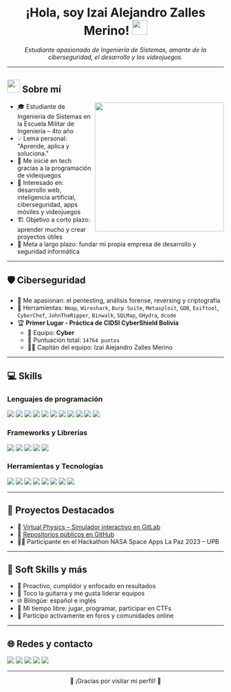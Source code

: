 <h1 align="center"><b>¡Hola, soy Izai Alejandro Zalles Merino! </b><img src="https://media.giphy.com/media/hvRJCLFzcasrR4ia7z/giphy.gif" width="35"></h1>

<p align="center">
  <i>Estudiante apasionado de Ingeniería de Sistemas, amante de la ciberseguridad, el desarrollo y los videojuegos.</i>
</p>

---

## <img src="https://github.com/7oSkaaa/7oSkaaa/blob/main/Images/about_me.gif?raw=true" width="30px"> Sobre mí
<picture> <img align="right" src="https://media.giphy.com/media/SWoSkN6DxTszqIKEqv/giphy.gif" width="300px"> </picture>

- 🎓 Estudiante de Ingeniería de Sistemas en la Escuela Militar de Ingeniería – 4to año
- 💡 Lema personal: "Aprende, aplica y soluciona."
- 👾 Me inicié en tech gracias a la programación de videojuegos
- 🧠 Interesado en: desarrollo web, inteligencia artificial, ciberseguridad, apps móviles y videojuegos
- 🏗️ Objetivo a corto plazo: aprender mucho y crear proyectos útiles
- 🚀 Meta a largo plazo: fundar mi propia empresa de desarrollo y seguridad informática

---

## 🛡️ Ciberseguridad

- 🐚 Me apasionan: el pentesting, análisis forense, reversing y criptografía
- 🧠 Herramientas: `Nmap`, `Wireshark`, `Burp Suite`, `Metasploit`, `GDB`, `Exiftool`, `CyberChef`, `JohnTheRipper`, `Binwalk`, `SQLMap`, `GHydra`, `dcode`
- 🏆 **Primer Lugar - Práctica de CIDSI CyberShield Bolivia**
  - 🥇 Equipo: **Cyber**
  - 🎯 Puntuación total: `14764 puntos`
  - 👨‍✈️ Capitán del equipo: Izai Alejandro Zalles Merino

---

## 💻 Skills

### Lenguajes de programación
<span> 
  <img src="https://img.shields.io/badge/HTML5-E34F26?style=for-the-badge&logo=html5&logoColor=white">
  <img src="https://img.shields.io/badge/CSS3-1572B6?style=for-the-badge&logo=css3&logoColor=white">
  <img src="https://img.shields.io/badge/JavaScript-F7DF1E?style=for-the-badge&logo=javascript&logoColor=black">
  <img src="https://img.shields.io/badge/TypeScript-007ACC?style=for-the-badge&logo=typescript&logoColor=white">
  <img src="https://img.shields.io/badge/C%23-239120?style=for-the-badge&logo=c-sharp&logoColor=white">
  <img src="https://img.shields.io/badge/C++-00599C?style=for-the-badge&logo=c%2B%2B&logoColor=white">
  <img src="https://img.shields.io/badge/Python-3670A0?style=for-the-badge&logo=python&logoColor=ffdd54">
  <img src="https://img.shields.io/badge/Java-007396?style=for-the-badge&logo=java&logoColor=white">
  <img src="https://img.shields.io/badge/R-276DC3?style=for-the-badge&logo=r&logoColor=white">
  <img src="https://img.shields.io/badge/PHP-777BB4?style=for-the-badge&logo=php&logoColor=white">
  <img src="https://img.shields.io/badge/Bash-121011?style=for-the-badge&logo=gnu-bash&logoColor=white">
</span>

### Frameworks y Librerías
<span>
  <img src="https://img.shields.io/badge/React-20232A?style=for-the-badge&logo=react&logoColor=61DAFB">
  <img src="https://img.shields.io/badge/React_Native-20232A?style=for-the-badge&logo=react&logoColor=61DAFB">
  <img src="https://img.shields.io/badge/Flutter-02569B?style=for-the-badge&logo=flutter&logoColor=white">
  <img src="https://img.shields.io/badge/Laravel-FF2D20?style=for-the-badge&logo=laravel&logoColor=white">
  <img src="https://img.shields.io/badge/Flask-000000?style=for-the-badge&logo=flask&logoColor=white">
</span>

### Herramientas y Tecnologías
<span>
  <img src="https://img.shields.io/badge/VSCode-007ACC?style=for-the-badge&logo=visual-studio-code&logoColor=white">
  <img src="https://img.shields.io/badge/Git-F05032?style=for-the-badge&logo=git&logoColor=white">
  <img src="https://img.shields.io/badge/GitHub-181717?style=for-the-badge&logo=github&logoColor=white">
  <img src="https://img.shields.io/badge/Docker-2496ED?style=for-the-badge&logo=docker&logoColor=white">
  <img src="https://img.shields.io/badge/VMware-607078?style=for-the-badge&logo=vmware&logoColor=white">
  <img src="https://img.shields.io/badge/VirtualBox-183A61?style=for-the-badge&logo=virtualbox&logoColor=white">
  <img src="https://img.shields.io/badge/Kali-268BEE?style=for-the-badge&logo=kalilinux&logoColor=white">
  <img src="https://img.shields.io/badge/Ubuntu-E95420?style=for-the-badge&logo=ubuntu&logoColor=white">
</span>

---

## 🚧 Proyectos Destacados

- 🔬 [Virtual Physics – Simulador interactivo en GitLab](https://gitlab.com/develop1895209/VirtualPhysics)
- 📂 [Repositorios públicos en GitHub](https://github.com/ALEJOOYT)
- 👨‍🚀 Participante en el Hackathon NASA Space Apps La Paz 2023 – UPB

---

## 🧠 Soft Skills y más

- 🎯 Proactivo, cumplidor y enfocado en resultados
- 🎸 Toco la guitarra y me gusta liderar equipos
- 🌐 Bilingüe: español e inglés
- 👾 Mi tiempo libre: jugar, programar, participar en CTFs
- 🤝 Participo activamente en foros y comunidades online

---

## 🌐 Redes y contacto

[<img src="https://img.shields.io/badge/LinkedIn-%230077B5.svg?style=for-the-badge&logo=linkedin&logoColor=white">](https://www.linkedin.com/in/izai-alejandro-zalles-merino-522724269/)
[<img src="https://img.shields.io/badge/Instagram-%23E4405F.svg?style=for-the-badge&logo=instagram&logoColor=white">](https://www.instagram.com/ialejandrozalles/)
[<img src="https://img.shields.io/badge/Hack%20The%20Box-9FEF00?style=for-the-badge&logo=hackthebox&logoColor=black">](https://www.hackthebox.com/)
[<img src="https://img.shields.io/badge/TryHackMe-212C42?style=for-the-badge&logo=tryhackme&logoColor=white">](https://tryhackme.com/)
[<img src="https://img.shields.io/badge/Email-zallesrene@gmail.com-D14836?style=for-the-badge&logo=gmail&logoColor=white">](mailto:zallesrene@gmail.com)

---

<p align="center">🚀 ¡Gracias por visitar mi perfil! 🚀</p>
